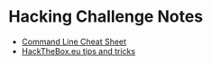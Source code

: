 # Hacking Challenge Notes

- [Command Line Cheat Sheet](https://hackern0v1c3.github.io/command)
- [HackTheBox.eu tips and tricks](https://hackern0v1c3.github.io/htb)
